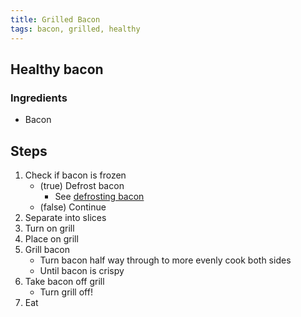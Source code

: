 ```yaml
---
title: Grilled Bacon
tags: bacon, grilled, healthy
---
```


## Healthy bacon

### Ingredients

- Bacon

## Steps

1. Check if bacon is frozen
	- (true) Defrost bacon
		- See [defrosting bacon](DefrostingBacon.md)
	- (false) Continue
2. Separate into slices
3. Turn on grill
4. Place on grill
5. Grill bacon
	- Turn bacon half way through to more evenly cook both sides
	- Until bacon is crispy
6. Take bacon off grill
	- Turn grill off!
7. Eat

